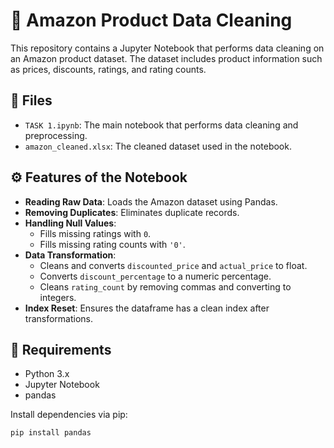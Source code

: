 # 🛒 Amazon Product Data Cleaning

This repository contains a Jupyter Notebook that performs data cleaning on an Amazon product dataset. The dataset includes product information such as prices, discounts, ratings, and rating counts.

## 📁 Files

- `TASK 1.ipynb`: The main notebook that performs data cleaning and preprocessing.
- `amazon_cleaned.xlsx`: The cleaned dataset used in the notebook.

## ⚙️ Features of the Notebook

- **Reading Raw Data**: Loads the Amazon dataset using Pandas.
- **Removing Duplicates**: Eliminates duplicate records.
- **Handling Null Values**:
  - Fills missing ratings with `0`.
  - Fills missing rating counts with `'0'`.
- **Data Transformation**:
  - Cleans and converts `discounted_price` and `actual_price` to float.
  - Converts `discount_percentage` to a numeric percentage.
  - Cleans `rating_count` by removing commas and converting to integers.
- **Index Reset**: Ensures the dataframe has a clean index after transformations.

## 🧰 Requirements

- Python 3.x
- Jupyter Notebook
- pandas

Install dependencies via pip:

```bash
pip install pandas
